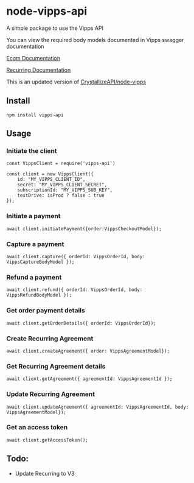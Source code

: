 # node-vipps-api
A simple package to use the Vipps API

You can view the required body models documented in Vipps swagger documentation

[Ecom Documentation](https://vippsas.github.io/vipps-ecom-api/)

[Recurring Documentation](https://vippsas.github.io/vipps-recurring-api/)

This is an updated version of [CrystallizeAPI/node-vipps](https://github.com/CrystallizeAPI/node-vipps)

## Install
```
npm install vipps-api
```

## Usage

### Initiate the client

```
const VippsClient = require('vipps-api')

const client = new VippsClient({
    id: "MY_VIPPS_CLIENT_ID",
    secret: "MY_VIPPS_CLIENT_SECRET",
    subscriptionId: "MY_VIPPS_SUB_KEY",
    testDrive: isProd ? false : true
});
```

### Initiate a payment<br/>

```
await client.initiatePayment({order:VippsCheckoutModel});
```

### Capture a payment<br/>

```
await client.capture({ orderId: VippsOrderId, body: VippsCaptureBodyModel });
```

### Refund a payment<br/>

```
await client.refund({ orderId: VippsOrderId, body: VippsRefundBodyModel });
```

### Get order payment details<br/>

```
await client.getOrderDetails({ orderId: VippsOrderId});
```

### Create Recurring Agreement

```
await client.createAgreement({ order: VippsAgreementModel});
```

### Get Recurring Agreement details

```
await client.getAgreement({ agreementId: VippsAgreementId });
```

### Update Recurring Agreement

```
await client.updateAgreement({ agreementId: VippsAgreementId, body: VippsAgreementModel});
```

### Get an access token

```
await client.getAccessToken();
```


## Todo:
- Update Recurring to V3